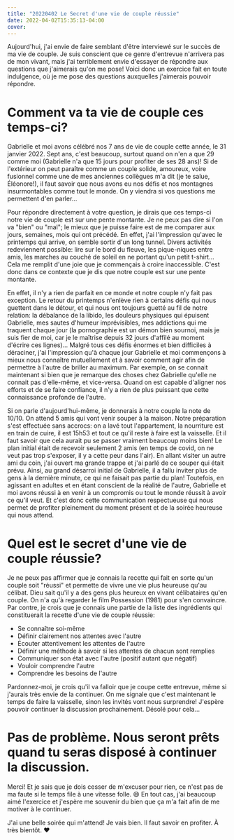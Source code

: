 ```yaml
---
title: "20220402 Le Secret d'une vie de couple réussie"
date: 2022-04-02T15:35:13-04:00
cover:
---
```


Aujourd'hui, j'ai envie de faire semblant d'être interviewé sur le
succès de ma vie de couple. Je suis conscient que ce genre d'entrevue
n'arrivera pas de mon vivant, mais j'ai terriblement envie d'essayer de
répondre aux questions que j'aimerais qu'on me pose! Voici donc un
exercice fait en toute indulgence, où je me pose des questions
auxquelles j'aimerais pouvoir répondre.

# Comment va ta vie de couple ces temps-ci?

Gabrielle et moi avons célébré nos 7 ans de vie de couple cette année,
le 31 janvier 2022. Sept ans, c'est beaucoup, surtout quand on n'en a
que 29 comme moi (Gabrielle n'a que 15 jours pour profiter de ses 28
ans)! Si de l'extérieur on peut paraître comme un couple solide,
amoureux, voire fusionnel comme une de mes anciennes collègues m'a dit
(je te salue, Éléonore!), il faut savoir que nous avons eu nos défis et
nos montagnes insurmontables comme tout le monde. On y viendra si vos
questions me permettent d'en parler...

Pour répondre directement à votre question, je dirais que ces temps-ci
notre vie de couple est sur une pente montante. Je ne peux pas dire si
l'on va "bien" ou "mal"; le mieux que je puisse faire est de me comparer
aux jours, semaines, mois qui ont précédé. En effet, j'ai l'impression
qu'avec le printemps qui arrive, on semble sortir d'un long tunnel.
Divers activités redeviennent possible: lire sur le bord du fleuve, les
pique-niques entre amis, les marches au couché de soleil en ne portant
qu'un petit t-shirt...  Cela me remplit d'une joie que je commençais à
croire inaccessible. C'est donc dans ce contexte que je dis que notre
couple est sur une pente montante.

En effet, il n'y a rien de parfait en ce monde et notre couple n'y fait
pas exception. Le retour du printemps n'enlève rien à certains défis qui
nous guettent dans le détour, et qui nous ont toujours guetté au fil de
notre relation: la débalance de la libido, les douleurs physiques qui
épuisent Gabrielle, mes sautes d'humeur imprévisibles, mes addictions
qui me traquent chaque jour (la pornographie est un démon bien sournoi,
mais je suis fier de moi, car je le maîtrise depuis 32 jours d'affilé au
moment d'écrire ces lignes)... Malgré tous ces défis énormes et bien
difficiles à déraciner, j'ai l'impression qu'à chaque jour Gabrielle et
moi commençons à mieux nous connaître mutuellement et à savoir comment
agir afin de permettre à l'autre de briller au maximum. Par exemple, on
se connait maintenant si bien que je remarque des choses chez Gabrielle
qu'elle ne connait pas d'elle-même, et vice-versa. Quand on est capable
d'aligner nos efforts et de se faire confiance, il n'y a rien de plus
puissant que cette connaissance profonde de l'autre.

Si on parle d'aujourd'hui-même, je donnerais à notre couple la note de
10/10. On attend 5 amis qui vont venir souper à la maison. Notre
préparation s'est effectuée sans accrocs: on a lavé tout l'appartement,
la nourriture est en train de cuire, il est 15h53 et tout ce qu'il reste
à faire est la vaisselle. Et il faut savoir que cela aurait pu se passer
vraiment beaucoup moins bien! Le plan initial était de recevoir
seulement 2 amis (en temps de covid, on ne veut pas trop s'exposer, il
y a cette peur dans l'air). En allant visiter un autre ami du coin, j'ai
ouvert ma grande trappe et j'ai parlé de ce souper qui était prévu.
Ainsi, au grand désarroi initial de Gabrielle, il a fallu inviter plus
de gens à la dernière minute, ce qui ne faisait pas partie du plan!
Toutefois, en agissant en adultes et en étant conscient de la réalité de
l'autre, Gabrielle et moi avons réussi à en venir à un compromis ou tout
le monde réussit à avoir ce qu'il veut. Et c'est donc cette
communication respectueuse qui nous permet de profiter pleinement du
moment présent et de la soirée heureuse qui nous attend.

# Quel est le secret d'une vie de couple réussie?

Je ne peux pas affirmer que je connais la recette qui fait en sorte
qu'un couple soit "réussi" et permette de vivre une vie plus heureuse
qu'au célibat. Dieu sait qu'il y a des gens plus heureux en vivant
célibataires qu'en couple. On n'a qu'à regarder le film Possession
(1981) pour s'en convaincre. Par contre, je crois que je connais une
partie de la liste des ingrédients qui constituerait la recette d'une
vie de couple réussie:

- Se connaître soi-même
- Définir clairement nos attentes avec l'autre
- Écouter attentivement les attentes de l'autre
- Définir une méthode à savoir si les attentes de chacun sont remplies
- Communiquer son état avec l'autre (positif autant que négatif)
- Vouloir comprendre l'autre
- Comprendre les besoins de l'autre

Pardonnez-moi, je crois qu'il va falloir que je coupe cette entrevue,
même si j'aurais très envie de la continuer. On me signale que c'est
maintenant le temps de faire la vaisselle, sinon les invités vont nous
surprendre! J'espère pouvoir continuer la discussion prochainement.
Désolé pour cela...

# Pas de problème. Nous seront prêts quand tu seras disposé à continuer la discussion.

Merci! Et je sais que je dois cesser de m'excuser pour rien, ce n'est
pas de ma faute si le temps file à une vitesse folle. :smile: En tout
cas, j'ai beaucoup aimé l'exercice et j'espère me souvenir du bien que
ça m'a fait afin de me motiver à le continuer.

J'ai une belle soirée qui m'attend! Je vais bien. Il faut savoir en
profiter. À très bientôt. :heart:
